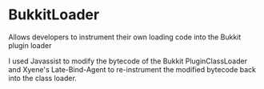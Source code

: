 # BukkitLoader

Allows developers to instrument their own loading code into the Bukkit plugin loader

I used Javassist to modify the bytecode of the Bukkit PluginClassLoader and Xyene's Late-Bind-Agent to re-instrument the modified bytecode back into the class loader.
